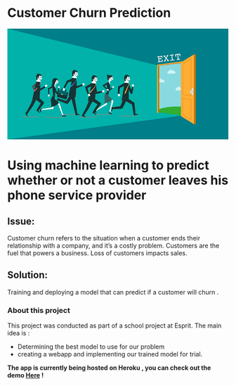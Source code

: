 # Customer Churn Prediction
![alt text](https://github.com/Anis-Bouaziz/Customer_Churn/blob/master/Notebooks/img2.png?raw=true)
# Using machine learning to predict whether or not a customer leaves his phone service provider

## Issue:
Customer churn refers to the situation when a customer ends their relationship with a company, and it’s a costly problem. Customers are the fuel that powers a business. Loss of customers impacts sales.
## Solution:
Training and deploying a model that can predict if a customer will churn .

### About this project 
This project was conducted as part of a school project at Esprit.
The main idea is :
*  Determining the best model to use for our problem
*  creating a webapp and implementing our trained model for trial.

**The app is currently being hosted on Heroku , you can check out the demo [Here] !**

[Here]: <https://predicting-customer-churn.herokuapp.com/>
